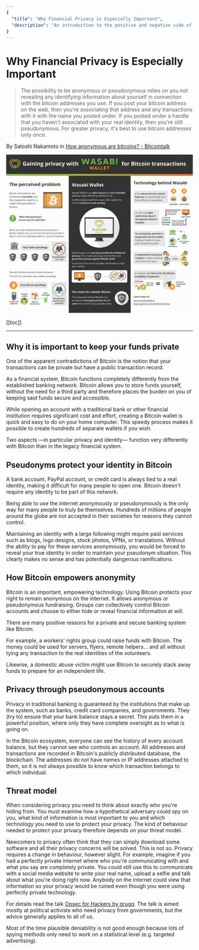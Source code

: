 ```yaml
---
{
  "title": "Why Financial Privacy is Especially Important",
  "description": "An introduction to the positive and negative side of Privacy in Bitcoin today. This is the Wasabi documentation, an archive of knowledge about the open-source, non-custodial and privacy-focused Bitcoin wallet for desktop."
}
---
```


# Why Financial Privacy is Especially Important

> The possibility to be anonymous or pseudonymous relies on you not revealing any identifying information about yourself in connection with the bitcoin addresses you use.
If you post your bitcoin address on the web, then you're associating that address and any transactions with it with the name you posted under.
If you posted under a handle that you haven't associated with your real identity, then you're still pseudonymous.
For greater privacy, it's best to use bitcoin addresses only once.

By Satoshi Nakamoto in [How anonymous are bitcoins? - Bitcointalk](https://bitcointalk.org/index.php?topic=8.msg34#msg34)

![Gaining privacy with Wasabi Wallet for Bitcoin transactions](/InfographicWhyWasabi.png "Wasabi Wallet infographic")

[[toc]]

---

## Why it is important to keep your funds private

One of the apparent contradictions of Bitcoin is the notion that your transactions can be private but have a public transaction record.

As a financial system, Bitcoin functions completely differently from the established banking network.
Bitcoin allows you to store funds yourself, without the need for a third party and therefore places the burden on you of keeping said funds secure and accessible.

While opening an account with a traditional bank or other financial institution requires significant cost and effort, creating a Bitcoin wallet is quick and easy to do on your home computer.
This speedy process makes it possible to create hundreds of separate wallets if you wish.

Two aspects —in particular privacy and identity— function very differently with Bitcoin than in the legacy financial system.

## Pseudonyms protect your identity in Bitcoin

A bank account, PayPal account, or credit card is always tied to a real identity, making it difficult for many people to open one.
Bitcoin doesn't require any identity to be part of this network.

Being able to use the internet anonymously or pseudonymously is the only way for many people to truly be themselves.
Hundreds of millions of people around the globe are not accepted in their societies for reasons they cannot control.

Maintaining an identity with a large following might require paid services such as blogs, logo designs, stock photos, VPNs, or translations.
Without the ability to pay for these services anonymously, you would be forced to reveal your true identity in order to maintain your pseudonym situation.
This clearly makes no sense and has potentially dangerous ramifications.

## How Bitcoin empowers anonymity

Bitcoin is an important, empowering technology.
Using Bitcoin protects your right to remain anonymous on the internet.
It allows anonymous or pseudonymous fundraising.
Groups can collectively control Bitcoin accounts and choose to either hide or reveal financial information at will.

There are many positive reasons for a private and secure banking system like Bitcoin.

For example, a workers' rights group could raise funds with Bitcoin.
The money could be used for servers, flyers, remote helpers… and all without tying any transaction to the real identities of the volunteers.

Likewise, a domestic abuse victim might use Bitcoin to securely stack away funds to prepare for an independent life.

## Privacy through pseudonymous accounts

Privacy in traditional banking is guaranteed by the institutions that make up the system, such as banks, credit card companies, and governments.
They (try to) ensure that your bank balance stays a secret.
This puts them in a powerful position, where only they have complete oversight as to what is going on.

In the Bitcoin ecosystem, everyone can see the history of every account balance, but they cannot see who controls an account.
All addresses and transactions are recorded in Bitcoin's publicly distributed database, the blockchain.
The addresses do not have names or IP addresses attached to them, so it is not always possible to know which transaction belongs to which individual.

## Threat model

When considering privacy you need to think about exactly who you're hiding from.
You must examine how a hypothetical adversary could spy on you, what kind of information is most important to you and which technology you need to use to protect your privacy.
The kind of behaviour needed to protect your privacy therefore depends on your threat model.

Newcomers to privacy often think that they can simply download some software and all their privacy concerns will be solved.
This is not so.
Privacy requires a change in behaviour, however slight.
For example, imagine if you had a perfectly private internet where who you're communicating with and what you say are completely private.
You could still use this to communicate with a social media website to write your real name, upload a selfie and talk about what you're doing right now.
Anybody on the internet could view that information so your privacy would be ruined even though you were using perfectly private technology.

For details read the talk [Opsec for Hackers by grugq](https://www.slideshare.net/grugq/opsec-for-hackers).
The talk is aimed mostly at political activists who need privacy from governments, but the advice generally applies to all of us.

Most of the time plausible deniability is not good enough because lots of spying methods only need to work on a statistical level (e.g. targeted advertising).
